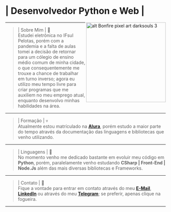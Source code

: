 <h1 class="code-line" data-line-start=0 data-line-end=1><a id="Python__WebDev_0"></a>| Desenvolvedor Python e Web |</h1>
<p class="has-line-data" data-line-start="3" data-line-end="4"><a href="https://lucasborges.tech/"><img src="https://c.tenor.com/drxH1lO9cfEAAAAj/dark-souls-bonfire.gif" alt="alt Bonfire pixel art darksouls 3" title="Clique para acessar meu portfólio" width="250px" align="right"></a></p>
<hr>
<blockquote>
<p class="has-line-data" data-line-start="9" data-line-end="11">| Sobre Mim | 🎃<br>
Estudei eletrônica no IFsul Pelotas, porém com a pandemia e a falta de aulas tomei a decisão de retornar para um cólegio de ensino médio comum de minha cidade, o que consequentemente me trouxe a chance de trabalhar em turno inverso; agora eu utilizo meu tempo livre para criar programas que me auxiliem no meu emprego atual, enquanto desenvolvo minhas habilidades na área.</p>
</blockquote>
<hr>
<blockquote>
<p class="has-line-data" data-line-start="14" data-line-end="16">| Formação | 💀<br>
Atualmente estou matrículado na <a href="https://cursos.alura.com.br/user/lucasborges/fullCertificate/79e67bda0de3a038fd639f54630dd328"><strong>Alura</strong></a>, porém estudo a maior parte do tempo através da documentação das linguagens e bibliotecas que venho utilizando.</p>
</blockquote>
<hr>
<blockquote>
<p class="has-line-data" data-line-start="19" data-line-end="21">| Linguagens | 👻<br>
No momento venho me dedicado bastante em evoluir meu código em <strong>Python</strong>, porém, paralelamente venho estudando <strong>CSharp | Front-End | Node.Js</strong> além das mais diversas bibliotecas e Frameworks.</p>
</blockquote>
<hr>
<blockquote>
<p class="has-line-data" data-line-start="24" data-line-end="26">| Contato | 🤖<br>
Fique a vontade para entrar em contato através do meu <a href="/cdn-cgi/l/email-protection#1d7e7273697c69725d71687e7c6e7f726f7a786e3369787e75"><strong>E-Mail</strong></a>, <a href="https://www.linkedin.com/in/lucas-borges-da-silva-sls/"><strong>LinkedIn</strong></a> ou através do meu <a href="https://t.me/lusqinha"><strong>Telegram</strong></a>; se preferir, apenas clique na fogueira.</p>
</blockquote>
<hr>
